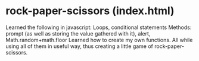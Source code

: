 # rock-paper-scissors (index.html)
Learned the following in javascript:
Loops, conditional statements
Methods: prompt (as well as storing the value gathered with it), alert, 	Math.random+math.floor
Learned how to create my own functions.
All while using all of them in useful way, thus creating a little game of rock-paper-scissors.
